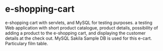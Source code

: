 # e-shopping-cart
e-shopping cart with servlets, and MySQL for testing purposes.
a testing Web application with short product catalogue, product details, possibility of adding a product to the e-shopping cart, and displaying the customer details at the check out.
MySQL Sakila Sample DB is used for this e-cart. Particulary film table.
